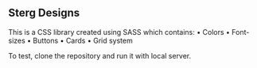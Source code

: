## Sterg Designs

This is a CSS library created using SASS which contains:
• Colors
• Font-sizes
• Buttons
• Cards
• Grid system

To test, clone the repository and run it with local server.
